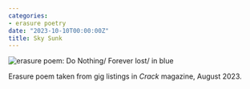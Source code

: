 ```yaml
---
categories:
- erasure poetry
date: "2023-10-10T00:00:00Z"
title: Sky Sunk
---
```


<img src="https://www.davidralphlewis.co.uk/assets/images/articles/2023/skysunk.jpeg" alt="erasure poem: Do Nothing/ Forever lost/ in blue" title="This was an easy one, it just spilled out." class="responsive"><br>

Erasure poem taken from gig listings in *Crack* magazine, August 2023.
